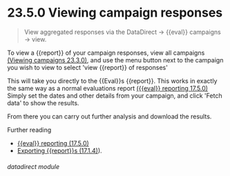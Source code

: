 # 23.5.0    Viewing campaign responses

> View aggregated responses via the DataDirect -> {{eval}} campaigns -> view. 

To view a {{report}} of your campaign responses, view all campaigns [(Viewing campaigns 23.3.0)](/help/index/v/{{version}}/p/23.3.0), and use the menu button next to the campaign you wish to view to select 'view {{report}} of responses'

This will take you directly to the {{Eval}}s {{report}}.  This works in exactly the same way as a normal evaluations report [({{eval}} reporting 17.5.0)](help/index/v/{{version}}/p/17.5.0) Simply set the dates and other details from your campaign, and click 'Fetch data' to show the results.

From there you can carry out further analysis and download the results.

Further reading
* [{{eval}} reporting (17.5.0)](help/index/v/{{version}}/p/17.5.0)
* [Exporting {{report}}s (17.1.4)](/help/index/v/{{version}}/p/17.1.4)).

###### datadirect module

